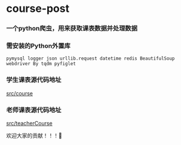 course-post
===========

### 一个python爬虫，用来获取课表数据并处理数据

### 需安装的Python外置库

```shell
pymysql logger json urllib.request datetime redis BeautifulSoup webdriver By tqdm pyfiglet
```

### 学生课表源代码地址

<a href='https://github.com/CourseTool/course-post/tree/main/src/course'>src/course</a>

### 老师课表源代码地址

<a href='https://github.com/CourseTool/course-post/tree/main/src/teacherCourse'>src/teacherCourse</a>

欢迎大家的贡献！！！🙏
